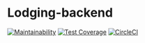 # Lodging-backend
[![Maintainability](https://api.codeclimate.com/v1/badges/d310a54d39a4e25ac4f9/maintainability)](https://codeclimate.com/github/cubatry/lodging-backend/maintainability) [![Test Coverage](https://api.codeclimate.com/v1/badges/d310a54d39a4e25ac4f9/test_coverage)](https://codeclimate.com/github/cubatry/lodging-backend/test_coverage) [![CircleCI](https://circleci.com/gh/cubatry/lodging-backend/tree/master.svg?style=svg)](https://circleci.com/gh/cubatry/lodging-backend/tree/master)
